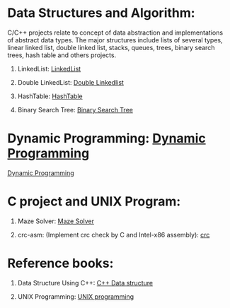 # Data Structures and Algorithm: 
C/C++ projects relate to concept of data abstraction and implementations of abstract data types. 
The major structures include lists of several types, linear linked list, double linked list, stacks, queues, trees, binary search trees, 
hash table and others projects.  

1. LinkedList: [LinkedList](https://github.com/danghai/C-projects-and-Data-Structure/tree/master/linkedlist)

2. Double LinkedList: [Double Linkedlist](https://github.com/danghai/C-projects-and-Data-Structure/tree/master/double-linkedlist)

3. HashTable: [HashTable](https://github.com/danghai/C-projects-and-Data-Structure/tree/master/hashTable)

4. Binary Search Tree: [Binary Search Tree](https://github.com/danghai/C-projects-and-Data-Structure/tree/master/bstTree)

# Dynamic Programming: [Dynamic Programming](https://github.com/danghai/C-projects-and-Data-Structure/tree/master/Dynamic_Programming)

[Dynamic Programming](https://github.com/danghai/C-projects-and-Data-Structure/tree/master/Dynamic_Programming)

# C project and UNIX Program: 

1. Maze Solver: [Maze Solver](https://github.com/danghai/C-projects-and-Data-Structure/tree/master/maze-solver)

2. crc-asm: (Implement crc check by C and Intel-x86 assembly): [crc](https://github.com/danghai/C-projects-and-Data-Structure/tree/master/crc-asm)
# Reference books: 
1. Data Structure Using C++: [C++ Data structure](https://github.com/danghai/C-projects-and-Data-Structure/tree/master/reference/Data%20Structure)

2. UNIX Programming: [UNIX programming](https://github.com/danghai/C-projects-and-Data-Structure/tree/master/reference/UNIX%20Program)
